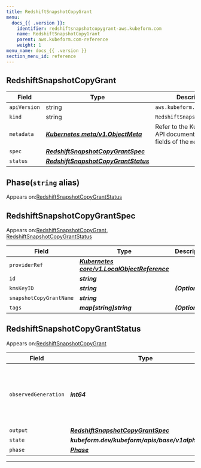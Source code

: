 ```yaml
---
title: RedshiftSnapshotCopyGrant
menu:
  docs_{{ .version }}:
    identifier: redshiftsnapshotcopygrant-aws.kubeform.com
    name: RedshiftSnapshotCopyGrant
    parent: aws.kubeform.com-reference
    weight: 1
menu_name: docs_{{ .version }}
section_menu_id: reference
---
```


## RedshiftSnapshotCopyGrant
| Field | Type | Description |
| ------ | ----- | ----------- |
| `apiVersion` | string | `aws.kubeform.com/v1alpha1` |
|    `kind` | string | `RedshiftSnapshotCopyGrant` |
| `metadata` | ***[Kubernetes meta/v1.ObjectMeta](https://kubernetes.io/docs/reference/generated/kubernetes-api/v1.13/#objectmeta-v1-meta)***|Refer to the Kubernetes API documentation for the fields of the `metadata` field.|
| `spec` | ***[RedshiftSnapshotCopyGrantSpec](#redshiftsnapshotcopygrantspec)***||
| `status` | ***[RedshiftSnapshotCopyGrantStatus](#redshiftsnapshotcopygrantstatus)***||
## Phase(`string` alias)

Appears on:[RedshiftSnapshotCopyGrantStatus](#redshiftsnapshotcopygrantstatus)

## RedshiftSnapshotCopyGrantSpec

Appears on:[RedshiftSnapshotCopyGrant](#redshiftsnapshotcopygrant), [RedshiftSnapshotCopyGrantStatus](#redshiftsnapshotcopygrantstatus)

| Field | Type | Description |
| ------ | ----- | ----------- |
| `providerRef` | ***[Kubernetes core/v1.LocalObjectReference](https://kubernetes.io/docs/reference/generated/kubernetes-api/v1.13/#localobjectreference-v1-core)***||
| `id` | ***string***||
| `kmsKeyID` | ***string***| ***(Optional)*** |
| `snapshotCopyGrantName` | ***string***||
| `tags` | ***map[string]string***| ***(Optional)*** |
## RedshiftSnapshotCopyGrantStatus

Appears on:[RedshiftSnapshotCopyGrant](#redshiftsnapshotcopygrant)

| Field | Type | Description |
| ------ | ----- | ----------- |
| `observedGeneration` | ***int64***| ***(Optional)*** Resource generation, which is updated on mutation by the API Server.|
| `output` | ***[RedshiftSnapshotCopyGrantSpec](#redshiftsnapshotcopygrantspec)***| ***(Optional)*** |
| `state` | ***kubeform.dev/kubeform/apis/base/v1alpha1.State***| ***(Optional)*** |
| `phase` | ***[Phase](#phase)***| ***(Optional)*** |
---
